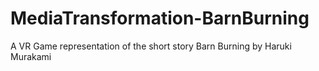 # MediaTransformation-BarnBurning
A VR Game representation of the short story Barn Burning by Haruki Murakami
